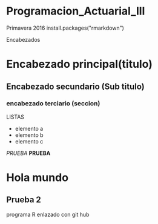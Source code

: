 # Programacion_Actuarial_lll
Primavera 2016
install.packages("rmarkdown")

Encabezados
# Encabezado principal(titulo)
## Encabezado secundario (Sub titulo)
### encabezado terciario (seccion)

LISTAS
* elemento a
* elemento b
* elemento c

*PRUEBA*
**PRUEBA**
  
# Hola mundo
## Prueba 2

programa R enlazado con git hub
 